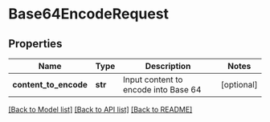 # Base64EncodeRequest

## Properties
Name | Type | Description | Notes
------------ | ------------- | ------------- | -------------
**content_to_encode** | **str** | Input content to encode into Base 64 | [optional] 

[[Back to Model list]](../README.md#documentation-for-models) [[Back to API list]](../README.md#documentation-for-api-endpoints) [[Back to README]](../README.md)


